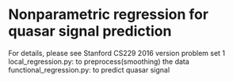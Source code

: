 # Nonparametric regression for quasar signal prediction
For details, please see Stanford CS229 2016 version problem set 1
local_regression.py: to preprocess(smoothing) the data
functional_regression.py: to predict quasar signal
